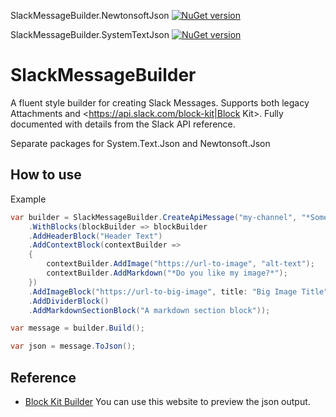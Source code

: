 SlackMessageBuilder.NewtonsoftJson [![NuGet version](https://badge.fury.io/nu/SlackMessageBuilder.NewtonsoftJson.svg)](https://badge.fury.io/nu/SlackMessageBuilder.NewtonsoftJson)

SlackMessageBuilder.SystemTextJson [![NuGet version](https://badge.fury.io/nu/SlackMessageBuilder.SystemTextJson.svg)](https://badge.fury.io/nu/SlackMessageBuilder.SystemTextJson)

# SlackMessageBuilder

A fluent style builder for creating Slack Messages. Supports both legacy Attachments and <https://api.slack.com/block-kit|Block Kit>. Fully documented with details from the Slack API reference.

Separate packages for System.Text.Json and Newtonsoft.Json

## How to use

Example

```csharp
var builder = SlackMessageBuilder.CreateApiMessage("my-channel", "*Some fallback text*", isMarkdown: true)
    .WithBlocks(blockBuilder => blockBuilder
    .AddHeaderBlock("Header Text")
    .AddContextBlock(contextBuilder =>
    {
        contextBuilder.AddImage("https://url-to-image", "alt-text");
        contextBuilder.AddMarkdown("*Do you like my image?*");
    })
    .AddImageBlock("https://url-to-big-image", title: "Big Image Title")
    .AddDividerBlock()
    .AddMarkdownSectionBlock("A markdown section block"));

var message = builder.Build();

var json = message.ToJson();
```

## Reference

- [Block Kit Builder](https://app.slack.com/block-kit-builder) You can use this website to preview the json output.
